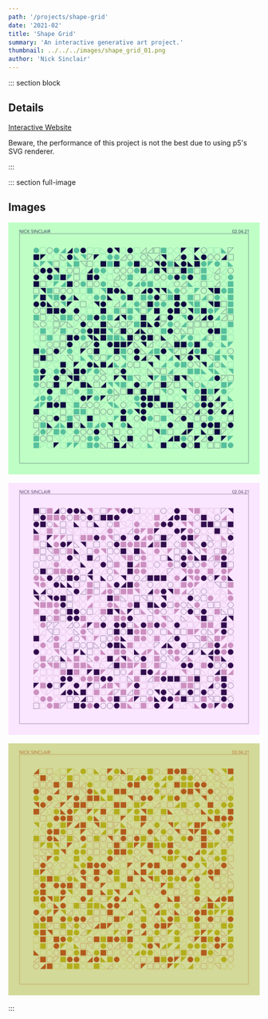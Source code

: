 ```yaml
---
path: '/projects/shape-grid'
date: '2021-02'
title: 'Shape Grid'
summary: 'An interactive generative art project.'
thumbnail: ../../../images/shape_grid_01.png
author: 'Nick Sinclair'
---
```


::: section block

## Details

[Interactive Website](https://nicksinclair.github.io/shape-grid)

Beware, the performance of this project is not the best due to using p5's SVG renderer.

:::

::: section full-image

## Images

![Shape Grid 1](../../../images/shape_grid_theme1_border.png)

![Shape Grid 2](../../../images/shape_grid_theme2_border.png)

![Shape Grid 3](../../../images/shape_grid_theme3_border.png)

:::
